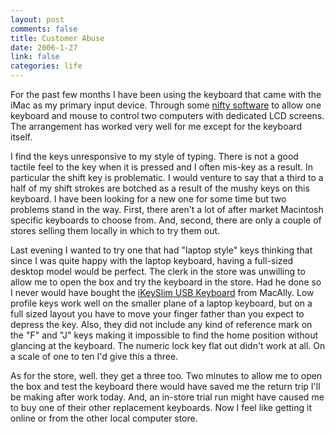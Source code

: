 ```yaml
--- 
layout: post
comments: false
title: Customer Abuse
date: 2006-1-27
link: false
categories: life
---
```

For the past few months I have been using the keyboard that came with the iMac as my primary input device. Through some <a href="http://synergy2.sourceforge.net/" title="Synergy">nifty software</a> to allow one keyboard and mouse to control two computers with dedicated LCD screens. The arrangement has worked very well for me except for the keyboard itself.

I find the keys unresponsive to my style of typing. There is not a good tactile feel to the key when it is pressed and I often mis-key as a result. In particular the shift key is problematic. I would venture to say that a third to a half of my shift strokes are botched as a result of the mushy keys on this keyboard. I have been looking for a new one for some time but two problems stand in the way. First, there aren't a lot of after market Macintosh specific keyboards to choose from. And, second, there are only a couple of stores selling them locally in which to try them out.

Last evening I wanted to try one that had "laptop style" keys thinking that since I was quite happy with the laptop keyboard, having a full-sized desktop model would be perfect. The clerk in the store was unwilling to allow me to open the box and try the keyboard in the store. Had he done so I never would have bought the <a href="http://macally.com/spec/usb/input_device/ikeyslim.html" title="iKeySlim USB Keyboard">iKeySlim USB Keyboard</a> from MacAlly. Low profile keys work well on the smaller plane of a laptop keyboard, but on a full sized layout you have to move your finger father than you expect to depress the key. Also, they did not include any kind of reference mark on the "F" and "J" keys making it impossible to find the home position without glancing at the keyboard. The numeric lock key flat out didn't work at all. On a scale of one to ten I'd give this a three.

As for the store, well. they get a three too. Two minutes to allow me to open the box and test the keyboard there would have saved me the return trip I'll be making after work today. And, an in-store trial run might have caused me to buy one of their other replacement keyboards. Now I feel like getting it online or from the other local computer store.
